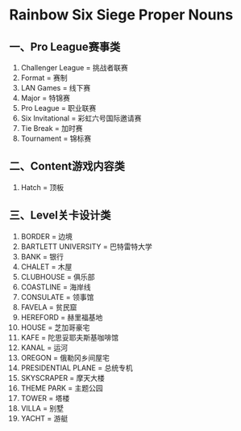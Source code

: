 **Rainbow Six Siege Proper Nouns**
==================================
 
 一、Pro League赛事类
 -------------------
 
 1. Challenger League = 挑战者联赛
 2. Format = 赛制
 3. LAN Games = 线下赛
 4. Major = 特锦赛
 5. Pro League = 职业联赛
 6. Six Invitational = 彩虹六号国际邀请赛
 7. Tie Break = 加时赛
 8. Tournament = 锦标赛
 
 二、Content游戏内容类
 --------------------
 
 1. Hatch = 顶板
 
 三、Level关卡设计类
 ------------------
 
 1. BORDER = 边境
 2. BARTLETT UNIVERSITY = 巴特雷特大学
 3. BANK = 银行
 4. CHALET = 木屋
 5. CLUBHOUSE = 俱乐部
 6. COASTLINE = 海岸线
 7. CONSULATE = 领事馆
 8. FAVELA = 贫民窟
 9. HEREFORD = 赫里福基地
 10. HOUSE = 芝加哥豪宅
 11. KAFE = 陀思妥耶夫斯基咖啡馆
 12. KANAL = 运河
 13. OREGON = 俄勒冈乡间屋宅
 14. PRESIDENTIAL PLANE = 总统专机
 15. SKYSCRAPER = 摩天大楼
 16. THEME PARK = 主题公园
 17. TOWER = 塔楼
 18. VILLA = 别墅
 19. YACHT = 游艇

 
